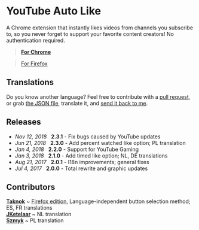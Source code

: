 # YouTube Auto Like

A Chrome extension that instantly likes videos from channels you subscribe to, so you never forget to support your favorite content creators! No authentication required.

> **[For Chrome](https://chrome.google.com/webstore/detail/youtube-auto-like/loodalcnddclgnfekfomcoiipiohcdim)**

> [For Firefox](https://addons.mozilla.org/en-US/firefox/addon/youtube_auto_like/)

## Translations
Do you know another language? Feel free to contribute with a [pull request](https://github.com/austencm/youtube-auto-like/pulls), or grab [the JSON file](https://raw.githubusercontent.com/austencm/youtube-auto-like/master/app/_locales/en/messages.json), translate it, and [send it back to me](mailto:heyausten@gmail.com).

## Releases
- _Nov 12, 2018_ &nbsp; **2.3.1** - Fix bugs caused by YouTube updates
- _Jun 21, 2018_ &nbsp; **2.3.0** - Add percent watched like option; PL translation
- _Jan 4, 2018_ &nbsp; **2.2.0** - Support for YouTube Gaming
- _Jan 3, 2018_ &nbsp; **2.1.0** - Add timed like option; NL, DE translations
- _Aug 21, 2017_ &nbsp; **2.0.1** - I18n improvements; general fixes
- _Jul 4, 2017_ &nbsp; **2.0.0** - Total rewrite and graphic updates

## Contributors
[**Taknok**](https://github.com/Taknok) ~ [Firefox edition](https://addons.mozilla.org/en-US/firefox/addon/youtube_auto_like/), Language-independent button selection method; ES, FR translations<br />
[**JKetelaar**](https://github.com/JKetelaar) ~ NL translation<br />
[**Szmyk**](https://github.com/Szmyk) ~ PL translation
